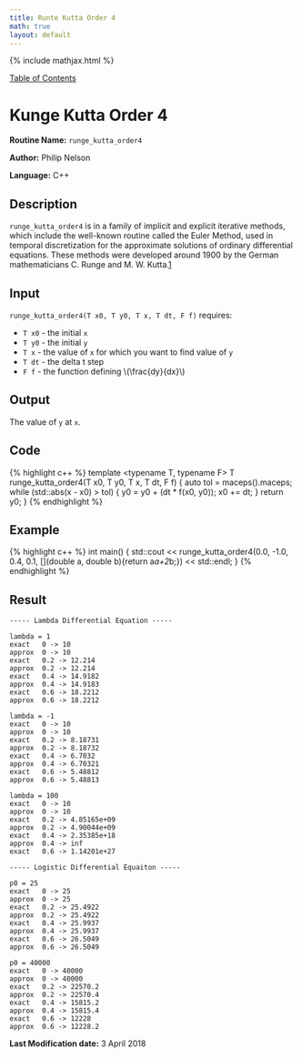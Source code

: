 ```yaml
---
title: Runte Kutta Order 4
math: true
layout: default
---
```


{% include mathjax.html %}

<a href="https://philipnelson5.github.io/MATH5620/SoftwareManual"> Table of Contents </a>
# Kunge Kutta Order 4

**Routine Name:** `runge_kutta_order4`

**Author:** Philip Nelson

**Language:** C++

## Description

`runge_kutta_order4` is in a family of implicit and explicit iterative methods, which include the well-known routine called the Euler Method, used in temporal discretization for the approximate solutions of ordinary differential equations. These methods were developed around 1900 by the German mathematicians C. Runge and M. W. Kutta.[1](https://en.wikipedia.org/wiki/Runge–Kutta_methods)

## Input

`runge_kutta_order4(T x0, T y0, T x, T dt, F f)` requires:

* `T x0` - the initial `x`
* `T y0` - the initial `y`
* `T x` - the value of `x` for which you want to find value of `y`
* `T dt` - the delta t step
* `F f` - the function defining \\(\frac{dy}{dx}\\)

## Output

The value of `y` at `x`.

## Code
{% highlight c++ %}
template <typename T, typename F>
T runge_kutta_order4(T x0, T y0, T x, T dt, F f)
{
  auto tol = maceps<T>().maceps;
  while (std::abs(x - x0) > tol)
  {
    y0 = y0 + (dt * f(x0, y0));
    x0 += dt;
  }
  return y0;
}
{% endhighlight %}

## Example
{% highlight c++ %}
int main()
{
  std::cout <<
    runge_kutta_order4(0.0, -1.0, 0.4, 0.1, [](double a, double b){return a*a+2*b;})
    << std::endl;
}
{% endhighlight %}

## Result
```
----- Lambda Differential Equation -----

lambda = 1
exact	0 -> 10
approx	0 -> 10
exact	0.2 -> 12.214
approx	0.2 -> 12.214
exact	0.4 -> 14.9182
approx	0.4 -> 14.9183
exact	0.6 -> 18.2212
approx	0.6 -> 18.2212

lambda = -1
exact	0 -> 10
approx	0 -> 10
exact	0.2 -> 8.18731
approx	0.2 -> 8.18732
exact	0.4 -> 6.7032
approx	0.4 -> 6.70321
exact	0.6 -> 5.48812
approx	0.6 -> 5.48813

lambda = 100
exact	0 -> 10
approx	0 -> 10
exact	0.2 -> 4.85165e+09
approx	0.2 -> 4.90044e+09
exact	0.4 -> 2.35385e+18
approx	0.4 -> inf
exact	0.6 -> 1.14201e+27

----- Logistic Differential Equaiton -----

p0 = 25
exact	0 -> 25
approx	0 -> 25
exact	0.2 -> 25.4922
approx	0.2 -> 25.4922
exact	0.4 -> 25.9937
approx	0.4 -> 25.9937
exact	0.6 -> 26.5049
approx	0.6 -> 26.5049

p0 = 40000
exact	0 -> 40000
approx	0 -> 40000
exact	0.2 -> 22570.2
approx	0.2 -> 22570.4
exact	0.4 -> 15815.2
approx	0.4 -> 15815.4
exact	0.6 -> 12228
approx	0.6 -> 12228.2
```

**Last Modification date:** 3 April 2018
